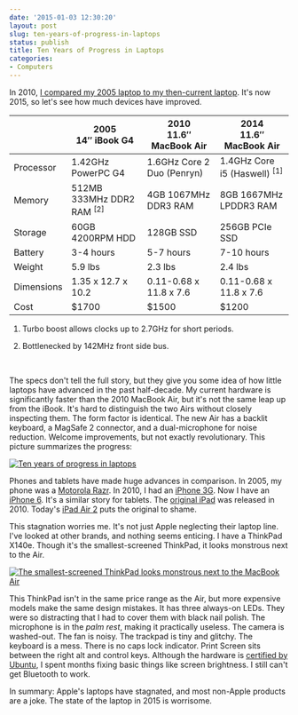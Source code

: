 ```yaml
---
date: '2015-01-03 12:30:20'
layout: post
slug: ten-years-of-progress-in-laptops
status: publish
title: Ten Years of Progress in Laptops
categories:
- Computers
---
```


In 2010, <a href="{% post_url 2010-11-16-five-years-of-progress-in-laptops %}">I compared my 2005 laptop to my then-current laptop</a>. It's now 2015, so let's see how much devices have improved.

<table>
  <thead>
    <th></th>
    <th>2005<br />14″ iBook G4</th>
    <th>2010<br />11.6″ MacBook Air</th>
    <th>2014<br />11.6″ MacBook Air</th>
  </thead>
  <tbody>
    <tr>
      <td>Processor</td>
      <td>1.42GHz PowerPC G4</td>
      <td>1.6GHz Core 2 Duo (Penryn)</td>
      <td>1.4GHz Core i5 (Haswell) <sup>[1]</sup></td>
    </tr>
    <tr>
      <td>Memory</td>
      <td>512MB 333MHz DDR2 RAM <sup>[2]</sup></td>
      <td>4GB 1067MHz DDR3 RAM</td>
      <td>8GB 1667MHz LPDDR3 RAM</td>
    </tr>
    <tr>
      <td>Storage</td>
      <td>60GB 4200RPM HDD</td>
      <td>128GB SSD</td>
      <td>256GB PCIe SSD</td>
    </tr>
    <tr>
      <td>Battery</td>
      <td>3-4 hours</td>
      <td>5-7 hours</td>
      <td>7-10 hours</td>
    </tr>
    <tr>
      <td>Weight</td>
      <td>5.9 lbs</td>
      <td>2.3 lbs</td>
      <td>2.4 lbs</td>
    </tr>
    <tr>
      <td>Dimensions</td>
      <td>1.35 x 12.7 x 10.2</td>
      <td>0.11-0.68 x 11.8 x 7.6</td>
      <td>0.11-0.68 x 11.8 x 7.6</td>
    </tr>
    <tr>
      <td>Cost</td>
      <td>$1700</td>
      <td>$1500</td>
      <td>$1200</td>
    </tr>
  </tbody>
</table>

1. Turbo boost allows clocks up to 2.7GHz for short periods.

2. Bottlenecked by 142MHz front side bus.

<br />

The specs don't tell the full story, but they give you some idea of how little laptops have advanced in the past half-decade. My current hardware is significantly faster than the 2010 MacBook Air, but it's not the same leap up from the iBook. It's hard to distinguish the two Airs without closely inspecting them. The form factor is identical. The new Air has a backlit keyboard, a MagSafe 2 connector, and a dual-microphone for noise reduction. Welcome improvements, but not exactly revolutionary. This picture summarizes the progress:

<a href="/photos/pics/DSC_8832.JPG"><img alt="Ten years of progress in laptops" src="/photos/pics/thumbs/DSC_8832.JPG" /></a>

Phones and tablets have made huge advances in comparison. In 2005, my phone was a [Motorola Razr](https://en.wikipedia.org/wiki/Motorola_Razr#V3). In 2010, I had an [iPhone 3G](https://en.wikipedia.org/wiki/IPhone_3G). Now I have an [iPhone 6](https://en.wikipedia.org/wiki/IPhone_6). It's a similar story for tablets. The [original iPad](https://en.wikipedia.org/wiki/IPad_%281st_generation%29) was released in 2010. Today's [iPad Air 2](https://en.wikipedia.org/wiki/IPad_Air_2) puts the original to shame.

This stagnation worries me. It's not just Apple neglecting their laptop line. I've looked at other brands, and nothing seems enticing. I have a ThinkPad X140e. Though it's the smallest-screened ThinkPad, it looks monstrous next to the Air.

<a href="/photos/pics/DSC_8737.JPG"><img alt="The smallest-screened ThinkPad looks monstrous next to the MacBook Air" src="/photos/pics/thumbs/DSC_8737.JPG" /></a>

This ThinkPad isn't in the same price range as the Air, but more expensive models make the same design mistakes. It has three always-on LEDs. They were so distracting that I had to cover them with black nail polish. The microphone is in the *palm rest*, making it practically useless. The camera is washed-out. The fan is noisy. The trackpad is tiny and glitchy. The keyboard is a mess. There is no caps lock indicator. Print Screen sits between the right alt and control keys. Although the hardware is [certified by Ubuntu](http://www.ubuntu.com/certification/hardware/201309-14195/), I spent months fixing basic things like screen brightness. I still can't get Bluetooth to work.

In summary: Apple's laptops have stagnated, and most non-Apple products are a joke. The state of the laptop in 2015 is worrisome.
